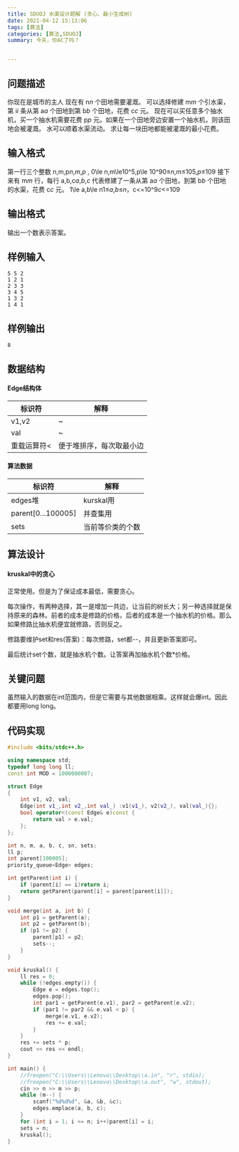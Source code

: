 ```yaml
---
title: SDUOJ 水渠设计题解 (贪心、最小生成树)
date: 2021-04-12 15:13:06
tags: [算法]
categories: [算法,SDUOJ]
summary: 今天，你AC了吗？


---
```




## 问题描述

你现在是城市的主人
现在有 n*n* 个田地需要灌溉。
可以选择修建 m*m* 个引水渠，第 i*i* 条从第 a*a* 个田地到第 b*b* 个田地，花费 c*c* 元。
现在可以买任意多个抽水机，买一个抽水机需要花费 p*p* 元。如果在一个田地旁边安置一个抽水机，则该田地会被灌溉。
水可以顺着水渠流动。
求让每一块田地都能被灌溉的最小花费。

## 输入格式

第一行三个整数 n,m,p*n*,*m*,*p* , 0\le n,m\le10^5,p\le 10^90≤*n*,*m*≤105,*p*≤109
接下来有 m*m* 行，每行 a,b,c*a*,*b*,*c* 代表修建了一条从第 a*a* 个田地，到第 b*b* 个田地的水渠，花费 c*c* 元。
1\le a,b\le n1≤*a*,*b*≤*n*，c<=10^9*c*<=109

## 输出格式

输出一个数表示答案。

## 样例输入

```
5 5 2
1 2 1
2 3 3
3 4 5
1 3 2
1 4 1
```

## 样例输出

```
8
```



## 数据结构

#### Edge结构体

| 标识符      | 解释                     |
| ----------- | ------------------------ |
| v1,v2       | ~                        |
| val         | ~                        |
| 重载运算符< | 便于堆排序，每次取最小边 |



#### 算法数据

| 标识符             | 解释             |
| ------------------ | ---------------- |
| edges堆            | kurskal用        |
| parent[0...100005] | 并查集用         |
| sets               | 当前等价类的个数 |



## 算法设计

#### kruskal中的贪心

正常使用。但是为了保证成本最低，需要贪心。

每次操作，有两种选择，其一是增加一共边，让当前的树长大；另一种选择就是保持原来的森林。前者的成本是修路的价格，后者的成本是一个抽水机的价格。那么如果修路比抽水机便宜就修路，否则反之。

修路要维护set和res(答案)：每次修路，set都--，并且更新答案即可。

最后统计set个数，就是抽水机个数。让答案再加抽水机个数*价格。



## 关键问题

虽然输入的数据在int范围内，但是它需要与其他数据相乘。这样就会爆int。因此都要用long long。



## 代码实现

```c++
#include <bits/stdc++.h>

using namespace std;
typedef long long ll;
const int MOD = 1000000007;

struct Edge
{
    int v1, v2, val;
    Edge(int v1_,int v2_,int val_) :v1(v1_), v2(v2_), val(val_){};
    bool operator<(const Edge& e)const {
        return val > e.val;
    };
};

int n, m, a, b, c, sn, sets;
ll p;
int parent[100005];
priority_queue<Edge> edges;

int getParent(int i) {
    if (parent[i] == i)return i;
    return getParent(parent[i] = parent[parent[i]]);
}

void merge(int a, int b) {
    int p1 = getParent(a);
    int p2 = getParent(b);
    if (p1 != p2) { 
        parent[p1] = p2; 
        sets--;
    }
}

void kruskal() {
    ll res = 0;
    while (!edges.empty()) {
        Edge e = edges.top();
        edges.pop();
        int par1 = getParent(e.v1), par2 = getParent(e.v2);
        if (par1 != par2 && e.val < p) {
            merge(e.v1, e.v2);
            res += e.val;
        }
    }
    res += sets * p;
    cout << res << endl;
}

int main() {
    //freopen("C:\\Users\\Lenovo\\Desktop\\a.in", "r", stdin);
    //freopen("C:\\Users\\Lenovo\\Desktop\\a.out", "w", stdout);
    cin >> n >> m >> p;
    while (m--) {
        scanf("%d%d%d", &a, &b, &c);
        edges.emplace(a, b, c);
    }
    for (int i = 1; i <= n; i++)parent[i] = i;
    sets = n;
    kruskal();
}

```

